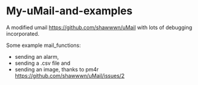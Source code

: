 # My-uMail-and-examples
A modified umail https://github.com/shawwwn/uMail with lots of debugging incorporated.

Some example mail_functions:
- sending an alarm,
- sending a .csv file and
- sending an image, thanks to pm4r https://github.com/shawwwn/uMail/issues/2
